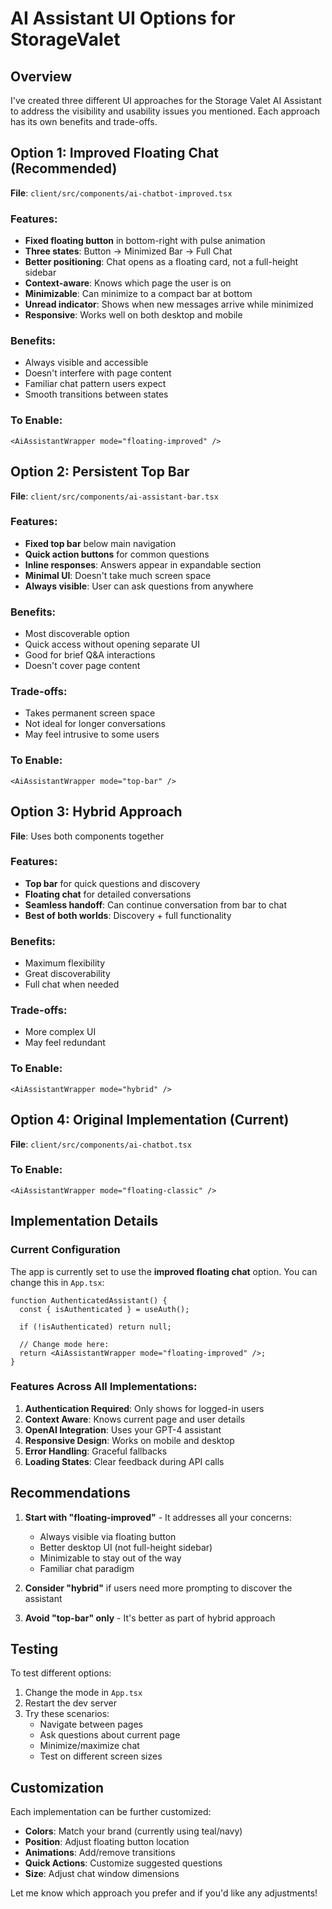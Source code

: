 # AI Assistant UI Options for StorageValet

## Overview

I've created three different UI approaches for the Storage Valet AI Assistant to address the visibility and usability issues you mentioned. Each approach has its own benefits and trade-offs.

## Option 1: Improved Floating Chat (Recommended)

**File**: `client/src/components/ai-chatbot-improved.tsx`

### Features:

- **Fixed floating button** in bottom-right with pulse animation
- **Three states**: Button → Minimized Bar → Full Chat
- **Better positioning**: Chat opens as a floating card, not a full-height sidebar
- **Context-aware**: Knows which page the user is on
- **Minimizable**: Can minimize to a compact bar at bottom
- **Unread indicator**: Shows when new messages arrive while minimized
- **Responsive**: Works well on both desktop and mobile

### Benefits:

- Always visible and accessible
- Doesn't interfere with page content
- Familiar chat pattern users expect
- Smooth transitions between states

### To Enable:

```tsx
<AiAssistantWrapper mode="floating-improved" />
```

## Option 2: Persistent Top Bar

**File**: `client/src/components/ai-assistant-bar.tsx`

### Features:

- **Fixed top bar** below main navigation
- **Quick action buttons** for common questions
- **Inline responses**: Answers appear in expandable section
- **Minimal UI**: Doesn't take much screen space
- **Always visible**: User can ask questions from anywhere

### Benefits:

- Most discoverable option
- Quick access without opening separate UI
- Good for brief Q&A interactions
- Doesn't cover page content

### Trade-offs:

- Takes permanent screen space
- Not ideal for longer conversations
- May feel intrusive to some users

### To Enable:

```tsx
<AiAssistantWrapper mode="top-bar" />
```

## Option 3: Hybrid Approach

**File**: Uses both components together

### Features:

- **Top bar** for quick questions and discovery
- **Floating chat** for detailed conversations
- **Seamless handoff**: Can continue conversation from bar to chat
- **Best of both worlds**: Discovery + full functionality

### Benefits:

- Maximum flexibility
- Great discoverability
- Full chat when needed

### Trade-offs:

- More complex UI
- May feel redundant

### To Enable:

```tsx
<AiAssistantWrapper mode="hybrid" />
```

## Option 4: Original Implementation (Current)

**File**: `client/src/components/ai-chatbot.tsx`

### To Enable:

```tsx
<AiAssistantWrapper mode="floating-classic" />
```

## Implementation Details

### Current Configuration

The app is currently set to use the **improved floating chat** option. You can change this in `App.tsx`:

```tsx
function AuthenticatedAssistant() {
  const { isAuthenticated } = useAuth();

  if (!isAuthenticated) return null;

  // Change mode here:
  return <AiAssistantWrapper mode="floating-improved" />;
}
```

### Features Across All Implementations:

1. **Authentication Required**: Only shows for logged-in users
2. **Context Aware**: Knows current page and user details
3. **OpenAI Integration**: Uses your GPT-4 assistant
4. **Responsive Design**: Works on mobile and desktop
5. **Error Handling**: Graceful fallbacks
6. **Loading States**: Clear feedback during API calls

## Recommendations

1. **Start with "floating-improved"** - It addresses all your concerns:
   - Always visible via floating button
   - Better desktop UI (not full-height sidebar)
   - Minimizable to stay out of the way
   - Familiar chat paradigm

2. **Consider "hybrid"** if users need more prompting to discover the assistant

3. **Avoid "top-bar" only** - It's better as part of hybrid approach

## Testing

To test different options:

1. Change the mode in `App.tsx`
2. Restart the dev server
3. Try these scenarios:
   - Navigate between pages
   - Ask questions about current page
   - Minimize/maximize chat
   - Test on different screen sizes

## Customization

Each implementation can be further customized:

- **Colors**: Match your brand (currently using teal/navy)
- **Position**: Adjust floating button location
- **Animations**: Add/remove transitions
- **Quick Actions**: Customize suggested questions
- **Size**: Adjust chat window dimensions

Let me know which approach you prefer and if you'd like any adjustments!
